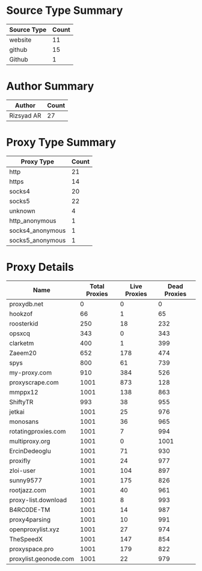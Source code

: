 # Source Type Summary

| Source Type | Count |
|-------------|-------|
| website | 11 |
| github | 15 |
| Github | 1 |


# Author Summary

| Author | Count |
|--------|-------|
| Rizsyad AR | 27 |


# Proxy Type Summary

| Proxy Type | Count |
|------------|-------|
| http | 21 |
| https | 14 |
| socks4 | 20 |
| socks5 | 22 |
| unknown | 4 |
| http_anonymous | 1 |
| socks4_anonymous | 1 |
| socks5_anonymous | 1 |


# Proxy Details

| Name | Total Proxies | Live Proxies | Dead Proxies |
|------|---------------|--------------|---------------|
| proxydb.net | 0 | 0 | 0 |
| hookzof | 66 | 1 | 65 |
| roosterkid | 250 | 18 | 232 |
| opsxcq | 343 | 0 | 343 |
| clarketm | 400 | 1 | 399 |
| Zaeem20 | 652 | 178 | 474 |
| spys | 800 | 61 | 739 |
| my-proxy.com | 910 | 384 | 526 |
| proxyscrape.com | 1001 | 873 | 128 |
| mmppx12 | 1001 | 138 | 863 |
| ShiftyTR | 993 | 38 | 955 |
| jetkai | 1001 | 25 | 976 |
| monosans | 1001 | 36 | 965 |
| rotatingproxies.com | 1001 | 7 | 994 |
| multiproxy.org | 1001 | 0 | 1001 |
| ErcinDedeoglu | 1001 | 71 | 930 |
| proxifly | 1001 | 24 | 977 |
| zloi-user | 1001 | 104 | 897 |
| sunny9577 | 1001 | 175 | 826 |
| rootjazz.com | 1001 | 40 | 961 |
| proxy-list.download | 1001 | 8 | 993 |
| B4RC0DE-TM | 1001 | 14 | 987 |
| proxy4parsing | 1001 | 10 | 991 |
| openproxylist.xyz | 1001 | 27 | 974 |
| TheSpeedX | 1001 | 147 | 854 |
| proxyspace.pro | 1001 | 179 | 822 |
| proxylist.geonode.com | 1001 | 22 | 979 |
